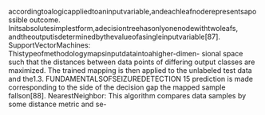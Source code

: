 accordingtoalogicappliedtoaninputvariable,andeachleafnoderepresentsapossible
outcome. Initsabsolutesimplestform,adecisiontreehasonlyonenodewithtwoleafs,
andtheoutputisdeterminedbythevalueofasingleinputvariable[87].
SupportVectorMachines: Thistypeofmethodologymapsinputdataintoahigher-dimen-
sional space such that the distances between data points of differing output classes are
maximized. The trained mapping is then applied to the unlabeled test data and the1.3. FUNDAMENTALSOFSEIZUREDETECTION 15
prediction is made corresponding to the side of the decision gap the mapped sample
fallson[88].
NearestNeighbor: This algorithm compares data samples by some distance metric and se-